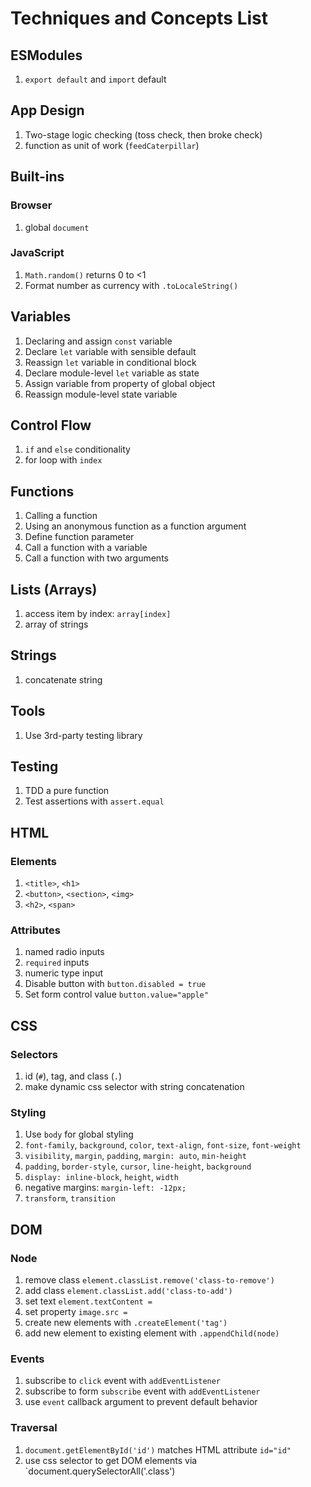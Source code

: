 Techniques and Concepts List
===


## ESModules

1. `export default` and `import` default

## App Design

1. Two-stage logic checking (toss check, then broke check)
1. function as unit of work (`feedCaterpillar`)

## Built-ins

### Browser

1. global `document`

### JavaScript

1. `Math.random()` returns 0 to <1
1. Format number as currency with `.toLocaleString()`

## Variables

1. Declaring and assign `const` variable
1. Declare `let` variable with sensible default
1. Reassign `let` variable in conditional block
1. Declare module-level `let` variable as state
1. Assign variable from property of global object
1. Reassign module-level state variable

## Control Flow

1. `if` and `else` conditionality
1. for loop with `index`

## Functions

1. Calling a function
1. Using an anonymous function as a function argument
1. Define function parameter
1. Call a function with a variable
1. Call a function with two arguments

## Lists (Arrays)

1. access item by index: `array[index]`
1. array of strings

## Strings

1. concatenate string

## Tools

1. Use 3rd-party testing library

## Testing

1. TDD a pure function
1. Test assertions with `assert.equal`

## HTML 

### Elements

1. `<title>`, `<h1>`
1. `<button>`, `<section>`, `<img>`
1. `<h2>`, `<span>`


### Attributes

1. named radio inputs
1. `required` inputs
1. numeric type input
1. Disable button with `button.disabled = true`
1. Set form control value `button.value="apple"`

## CSS 

### Selectors

1. id (`#`), tag, and class (`.`)
1. make dynamic css selector with string concatenation

### Styling

1. Use `body` for global styling
1. `font-family`, `background`, `color`, `text-align`, `font-size`, `font-weight`
1. `visibility`, `margin`, `padding`, `margin: auto`, `min-height`
1. `padding`, `border-style`, `cursor`, `line-height`, `background`
1. `display: inline-block`, `height`, `width`
1. negative margins: `margin-left: -12px;`
1. `transform`, `transition`

## DOM 

### Node

1. remove class `element.classList.remove('class-to-remove')`
1. add class `element.classList.add('class-to-add')`
1. set text `element.textContent =`
1. set property `image.src =`
1. create new elements with `.createElement('tag')`
1. add new element to existing element with `.appendChild(node)`

### Events

1. subscribe to `click` event with `addEventListener`
1. subscribe to form `subscribe` event with `addEventListener`
1. use `event` callback argument to prevent default behavior

### Traversal

1. `document.getElementById('id')` matches HTML attribute `id="id"`
1. use css selector to get DOM elements via `document.querySelectorAll('.class')




